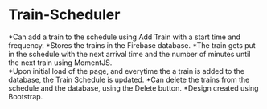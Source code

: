 # Train-Scheduler

*Can add a train to the schedule using Add Train with a start time and frequency.
*Stores the trains in the Firebase database.
*The train gets put in the schedule with the next arrival time and the number of minutes until the next train using MomentJS.  
*Upon initial load of the page, and everytime the a train is added to the database, the Train Schedule is updated.
*Can delete the trains from the schedule and the database, using the Delete button.
*Design created using Bootstrap.